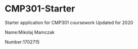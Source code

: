 # CMP301-Starter
Starter application for CMP301 coursework
Updated for 2020

Name:Mikolaj Mamczak

Number:1702715


